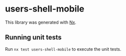 # users-shell-mobile

This library was generated with [Nx](https://nx.dev).

## Running unit tests

Run `nx test users-shell-mobile` to execute the unit tests.
